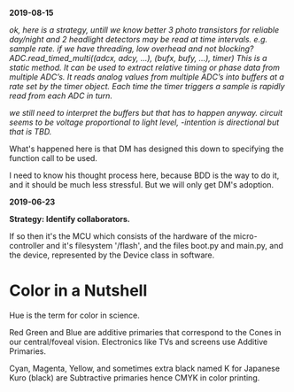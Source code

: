 **2019-08-15**

*ok, here is a strategy, untill we know better 3 photo transistors for reliable day/night and 2 headlight detectors may be read at time intervals. e.g. sample rate. if we have threading, low overhead and not blocking?*
*ADC.read_timed_multi((adcx, adcy, ...), (bufx, bufy, ...), timer)*
*This is a static method. It can be used to extract relative timing or phase data from multiple ADC’s.*
*It reads analog values from multiple ADC’s into buffers at a rate set by the timer object. Each time the timer triggers a sample is rapidly read from each ADC in turn.*

*we still need to interpret the buffers but that has to happen anyway.  circuit seems to be voltage proportional to light level, -intention is directional but that is TBD.*

What's happened here is that DM has designed this down to specifying the function call to be used.

I need to know his thought process here, because BDD is the way to do it, and it should be much less stressful. But we will only get DM's adoption.

**2019-06-23**

**Strategy: Identify collaborators.**

If so then it's the MCU which consists of the hardware of the micro-controller and it's filesystem '/flash', and the files boot.py and main.py, and the device, represented by the Device class in software.

Color in a Nutshell
===================
Hue is the term for color in science.

Red Green and Blue are additive primaries that correspond to the Cones in our central/foveal vision. Electronics like TVs and screens use Additive Primaries.

Cyan, Magenta, Yellow, and sometimes extra black named K for Japanese Kuro (black) are Subtractive primaries hence CMYK in color printing.
